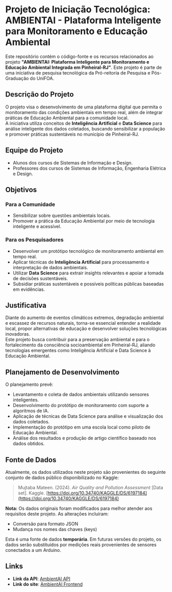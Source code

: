 # Projeto de Iniciação Tecnológica: AMBIENTAI - Plataforma Inteligente para Monitoramento e Educação Ambiental

Este repositório contém o código-fonte e os recursos relacionados ao projeto **"AMBIENTAI: Plataforma Inteligente para Monitoramento e Educação Ambiental Integrada em Pinheiral-RJ"**. Este projeto é parte de uma iniciativa de pesquisa tecnológica da Pró-reitoria de Pesquisa e Pós-Graduação do UniFOA.

## Descrição do Projeto

O projeto visa o desenvolvimento de uma plataforma digital que permita o monitoramento das condições ambientais em tempo real, além de integrar práticas de Educação Ambiental para a comunidade local.  
A iniciativa utiliza conceitos de **Inteligência Artificial** e **Data Science** para análise inteligente dos dados coletados, buscando sensibilizar a população e promover práticas sustentáveis no município de Pinheiral-RJ.

## Equipe do Projeto

- Alunos dos cursos de Sistemas de Informação e Design.
- Professores dos cursos de Sistemas de Informação, Engenharia Elétrica e Design.

## Objetivos

### Para a Comunidade

- Sensibilizar sobre questões ambientais locais.
- Promover a prática da Educação Ambiental por meio de tecnologia inteligente e acessível.

### Para os Pesquisadores

- Desenvolver um protótipo tecnológico de monitoramento ambiental em tempo real.
- Aplicar técnicas de **Inteligência Artificial** para processamento e interpretação de dados ambientais.
- Utilizar **Data Science** para extrair insights relevantes e apoiar a tomada de decisões sustentáveis.
- Subsidiar práticas sustentáveis e possíveis políticas públicas baseadas em evidências.

## Justificativa

Diante do aumento de eventos climáticos extremos, degradação ambiental e escassez de recursos naturais, torna-se essencial entender a realidade local, propor alternativas de educação e desenvolver soluções tecnológicas inovadoras.  
Este projeto busca contribuir para a preservação ambiental e para o fortalecimento da consciência socioambiental em Pinheiral-RJ, aliando tecnologias emergentes como Inteligência Artificial e Data Science à Educação Ambiental.

## Planejamento de Desenvolvimento

O planejamento prevê:

- Levantamento e coleta de dados ambientais utilizando sensores inteligentes.
- Desenvolvimento do protótipo de monitoramento com suporte a algoritmos de IA.
- Aplicação de técnicas de Data Science para análise e visualização dos dados coletados.
- Implementação do protótipo em uma escola local como piloto de Educação Ambiental.
- Análise dos resultados e produção de artigo científico baseado nos dados obtidos.

## Fonte de Dados

Atualmente, os dados utilizados neste projeto são provenientes do seguinte conjunto de dados público disponibilizado no Kaggle:

> Mujtaba Mateen. (2024). _Air Quality and Pollution Assessment_ \[Data set]. Kaggle. [https://doi.org/10.34740/KAGGLE/DS/6197184](https://doi.org/10.34740/KAGGLE/DS/6197184)

**Nota:** Os dados originais foram modificados para melhor atender aos requisitos deste projeto. As alterações incluíram:

- Conversão para formato JSON
- Mudança nos nomes das chaves (keys)

Esta é uma fonte de dados **temporária**. Em futuras versões do projeto, os dados serão substituídos por medições reais provenientes de sensores conectados a um Arduino.

## Links

- **Link da API**: [AmbientAI API](https://ambientai-api.lat/)
- **Link do site**: [AmbientAI Frontend](https://ambient-ai-frontend.vercel.app/)